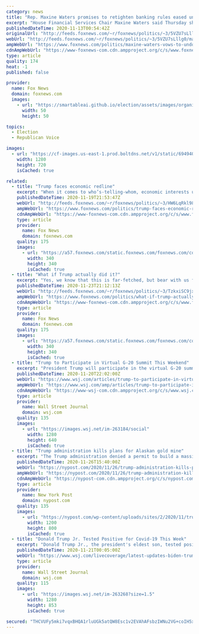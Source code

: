 ```yaml
---
category: news
title: "Rep. Maxine Waters promises to retighten banking rules eased under Trump"
excerpt: "House Financial Services Chair Maxine Waters said Thursday she plans to retighten financial regulations that were loosened under President Trump's administration, but House Democrats could have an uphill battle as their majority slips in the chamber."
publishedDateTime: 2020-11-13T00:54:42Z
originalUrl: "http://feeds.foxnews.com/~r/foxnews/politics/~3/5VZU7sLllg0/maxine-waters-vows-to-undo-trump-banking-rules"
webUrl: "http://feeds.foxnews.com/~r/foxnews/politics/~3/5VZU7sLllg0/maxine-waters-vows-to-undo-trump-banking-rules"
ampWebUrl: "https://www.foxnews.com/politics/maxine-waters-vows-to-undo-trump-banking-rules.amp"
cdnAmpWebUrl: "https://www-foxnews-com.cdn.ampproject.org/c/s/www.foxnews.com/politics/maxine-waters-vows-to-undo-trump-banking-rules.amp"
type: article
quality: 174
heat: -1
published: false

provider:
  name: Fox News
  domain: foxnews.com
  images:
    - url: "https://smartableai.github.io/election/assets/images/organizations/foxnews.com-50x50.jpg"
      width: 50
      height: 50

topics:
  - Election
  - Republican Voice

images:
  - url: "https://cf-images.us-east-1.prod.boltdns.net/v1/static/694940094001/209326cc-92d6-4863-89c9-75e6a9cf1c32/e6cf906a-65c1-44ce-9c3d-9ee228487ae4/1280x720/match/image.jpg"
    width: 1280
    height: 720
    isCached: true

related:
  - title: "Trump faces economic redline"
    excerpt: "When it comes to who’s-telling-whom, economic interests usually dictate political actions."
    publishedDateTime: 2020-11-19T21:53:47Z
    webUrl: "http://feeds.foxnews.com/~r/foxnews/politics/~3/HW6LqRkl98I/trump-faces-economic-redline"
    ampWebUrl: "https://www.foxnews.com/politics/trump-faces-economic-redline.amp"
    cdnAmpWebUrl: "https://www-foxnews-com.cdn.ampproject.org/c/s/www.foxnews.com/politics/trump-faces-economic-redline.amp"
    type: article
    provider:
      name: Fox News
      domain: foxnews.com
    quality: 175
    images:
      - url: "https://a57.foxnews.com/static.foxnews.com/foxnews.com/content/uploads/2018/09/340/340/chris-stirewalt.png?ve=1&tl=1"
        width: 340
        height: 340
        isCached: true
  - title: "What if Trump actually did it?"
    excerpt: "Yes, we know that this is far-fetched, but bear with us for a moment."
    publishedDateTime: 2020-11-23T21:12:13Z
    webUrl: "http://feeds.foxnews.com/~r/foxnews/politics/~3/TzkxiSC9jxc/what-if-trump-actually-did-it"
    ampWebUrl: "https://www.foxnews.com/politics/what-if-trump-actually-did-it.amp"
    cdnAmpWebUrl: "https://www-foxnews-com.cdn.ampproject.org/c/s/www.foxnews.com/politics/what-if-trump-actually-did-it.amp"
    type: article
    provider:
      name: Fox News
      domain: foxnews.com
    quality: 175
    images:
      - url: "https://a57.foxnews.com/static.foxnews.com/foxnews.com/content/uploads/2018/09/340/340/chris-stirewalt.png?ve=1&tl=1"
        width: 340
        height: 340
        isCached: true
  - title: "Trump to Participate in Virtual G-20 Summit This Weekend"
    excerpt: "President Trump will participate in the virtual G-20 summit, held this weekend in Riyadh, Saudi Arabia, according to a senior administration official."
    publishedDateTime: 2020-11-20T22:02:00Z
    webUrl: "https://www.wsj.com/articles/trump-to-participate-in-virtual-g-20-summit-this-weekend-11605908660"
    ampWebUrl: "https://www.wsj.com/amp/articles/trump-to-participate-in-virtual-g-20-summit-this-weekend-11605908660"
    cdnAmpWebUrl: "https://www-wsj-com.cdn.ampproject.org/c/s/www.wsj.com/amp/articles/trump-to-participate-in-virtual-g-20-summit-this-weekend-11605908660"
    type: article
    provider:
      name: Wall Street Journal
      domain: wsj.com
    quality: 135
    images:
      - url: "https://images.wsj.net/im-263184/social"
        width: 1280
        height: 640
        isCached: true
  - title: "Trump administration kills plans for Alaskan gold mine"
    excerpt: "The Trump administration denied a permit to build a massive gold and copper mine in Alaska that could have put the world’s largest sockeye salmon fishery at risk. In a surprise move, the"
    publishedDateTime: 2020-11-26T15:40:00Z
    webUrl: "https://nypost.com/2020/11/26/trump-administration-kills-plans-for-alaskan-gold-mine/"
    ampWebUrl: "https://nypost.com/2020/11/26/trump-administration-kills-plans-for-alaskan-gold-mine/amp/"
    cdnAmpWebUrl: "https://nypost-com.cdn.ampproject.org/c/s/nypost.com/2020/11/26/trump-administration-kills-plans-for-alaskan-gold-mine/amp/"
    type: article
    provider:
      name: New York Post
      domain: nypost.com
    quality: 135
    images:
      - url: "https://nypost.com/wp-content/uploads/sites/2/2020/11/trump-23.jpg?quality=90&strip=all&w=1200"
        width: 1200
        height: 800
        isCached: true
  - title: "Donald Trump Jr. Tested Positive for Covid-19 This Week"
    excerpt: "Donald Trump Jr., the president's eldest son, tested positive for Covid-19 earlier this week, a spokesman said, becoming the latest member of the Trump family to contract the virus. The younger Mr. Trump has been quarantining since he received his positive result and has been asymptomatic so far,"
    publishedDateTime: 2020-11-21T00:05:00Z
    webUrl: "https://www.wsj.com/livecoverage/latest-updates-biden-trump-election-2020/card/ZCznQGs7V86ml4ixymX1"
    type: article
    provider:
      name: Wall Street Journal
      domain: wsj.com
    quality: 115
    images:
      - url: "https://images.wsj.net/im-263268?size=1.5"
        width: 1280
        height: 853
        isCached: true

secured: "THCVUFy5mki7vqxBHQA1rluUGk5atQW8Esc1v2EVAhAFsbzIWNu2VG+coIH5x9BrLffiRdDGYjPF7n9Gp7YVwR7iQxygpaIHrilaWEihj25uLHuRRNx1on4CvjtqPfczcd5rSZRXJBeWbqgWmDyhTgN4ecYjGaTnPmsY0e1tMj/qKpqbdHrXaWJWKj7YUd0ZTYUKA5For2NbC1Qj0aC3UpyO558q5kmiP7I4rGkwkDGzuwDnHVwjzi100/L828sGbQbFvvEo+g9E8EFqQPpEMmPnZ84BCxCABHbxRMSzoO328/myRhtABiFePOr+gvdzGtCBE55uBwDqZ3/xqpIKl5EDUmmb/GtBGZzvzm71DJs=;rCVoPLM5rYTG+2u5u41Bcw=="
---
```


